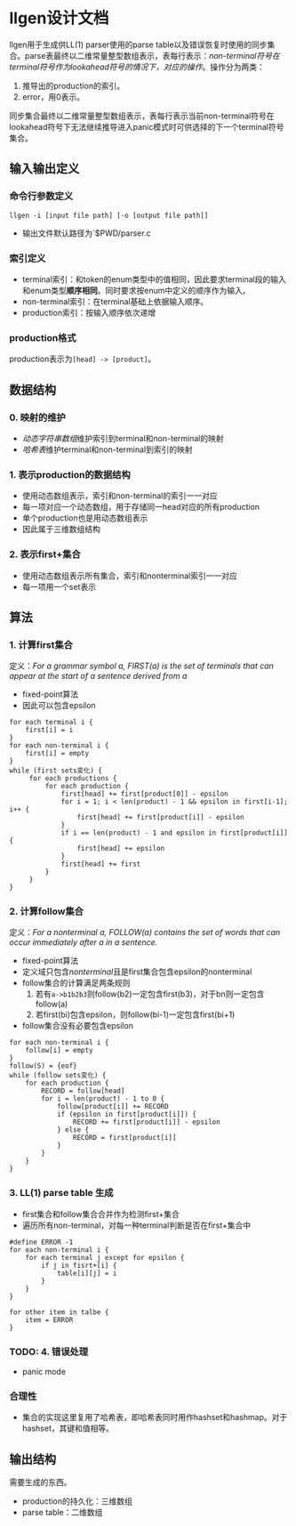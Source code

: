 # llgen设计文档

llgen用于生成供LL(1) parser使用的parse table以及错误恢复时使用的同步集合。parse表最终以二维常量整型数组表示，表每行表示：*non-terminal符号在terminal符号作为lookahead符号的情况下，对应的操作*。操作分为两类：

1. 推导出的production的索引。
2. error，用0表示。

同步集合最终以二维常量整型数组表示，表每行表示当前non-terminal符号在lookahead符号下无法继续推导进入panic模式时可供选择的下一个terminal符号集合。

## 输入输出定义

### 命令行参数定义

```
llgen -i [input file path] [-o [output file path]]
```

+ 输出文件默认路径为`$PWD/parser.c

### 索引定义

+ terminal索引：和token的enum类型中的值相同，因此要求terminal段的输入和enum类型**顺序相同**。同时要求按enum中定义的顺序作为输入。
+ non-terminal索引：在terminal基础上依据输入顺序。
+ production索引：按输入顺序依次递增

### production格式

production表示为`[head] -> [product]`。

## 数据结构

### 0. 映射的维护

+ *动态字符串数组*维护索引到terminal和non-terminal的映射
+ *哈希表*维护terminal和non-terminal到索引的映射

### 1. 表示production的数据结构

+ 使用动态数组表示，索引和non-terminal的索引一一对应
+ 每一项对应一个动态数组，用于存储同一head对应的所有production
+ 单个production也是用动态数组表示
+ 因此属于三维数组结构

### 2. 表示first+集合

+ 使用动态数组表示所有集合，索引和nonterminal索引一一对应
+ 每一项用一个set表示

## 算法

### 1. 计算first集合

定义：*For a grammar symbol a, FIRST(a) is the set of terminals that can appear at the start of a sentence derived from a*

+ fixed-point算法
+ 因此可以包含epsilon

```
for each terminal i {
    first[i] = i
}
for each non-terminal i {
    first[i] = empty
}
while (first sets变化) {
     for each productions {
         for each production {
             first[head] += first[product[0]] - epsilon
             for i = 1; i < len(product) - 1 && epsilon in first[i-1]; i++ {
                 first[head] += first[product[i]] - epsilon
             }
             if i == len(product) - 1 and epsilon in first[product[i]] {
                 first[head] += epsilon
             }
             first[head] += first
         }
     }
}
```

### 2. 计算follow集合

定义：*For a nonterminal a, FOLLOW(a) contains the set of words that can occur immediately after a in a sentence.*

+ fixed-point算法
+ 定义域只包含*nonterminal*且是first集合包含epsilon的nonterminal
+ follow集合的计算满足两条规则
    1. 若有`a->b1b2b3`则follow(b2)一定包含first(b3)，对于bn则一定包含follow(a)
    2. 若first(bi)包含epsilon，则follow(bi-1)一定包含first(bi+1)
+ follow集合没有必要包含epsilon

```
for each non-terminal i {
    follow[i] = empty
}
follow(S) = {eof}
while (follow sets变化) {
    for each production {
        RECORD = follow[head]
        for i = len(product) - 1 to 0 {
            follow[product[i]] += RECORD
            if (epsilon in first[product[i]]) {
                RECORD += first[product[i]] - epsilon
            } else {
                RECORD = first[product[i]]
            }
        }
    }
}
```

### 3. LL(1) parse table 生成

+ first集合和follow集合合并作为检测first+集合
+ 遍历所有non-terminal，对每一种terminal判断是否在first+集合中

```
#define ERROR -1
for each non-terminal i {
    for each terminal j except for epsilon {
        if j in fisrt+[i] {
            table[i][j] = i
        }
    }
}

for other item in talbe {
    item = ERROR
}
```

### TODO: 4. 错误处理

+ panic mode

### 合理性

+ 集合的实现这里复用了哈希表，即哈希表同时用作hashset和hashmap。对于hashset，其键和值相等。

## 输出结构

需要生成的东西。

+ production的持久化：三维数组
+ parse table：二维数组
